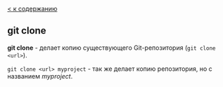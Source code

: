[< к содержанию](./readme.md)

## git clone

**git clone** - делает копию существующего Git-репозитория (`git clone <url>`). 

`git clone <url> myproject` - так же делает копию репозитория, но с названием *myproject*.